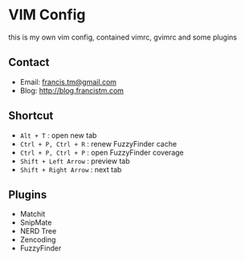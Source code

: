 # VIM Config

this is my own vim config, contained vimrc, gvimrc and some plugins

## Contact

* Email: francis.tm@gmail.com
* Blog: http://blog.francistm.com

## Shortcut
* `Alt + T` : open new tab
* `Ctrl + P, Ctrl + R` : renew FuzzyFinder cache
* `Ctrl + P, Ctrl + P` : open FuzzyFinder coverage
* `Shift + Left Arrow` : preview tab
* `Shift + Right Arrow` : next tab

## Plugins

* Matchit
* SnipMate
* NERD Tree
* Zencoding
* FuzzyFinder
